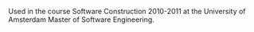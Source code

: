 Used in the course Software Construction 2010-2011 at the University of Amsterdam Master of Software Engineering.